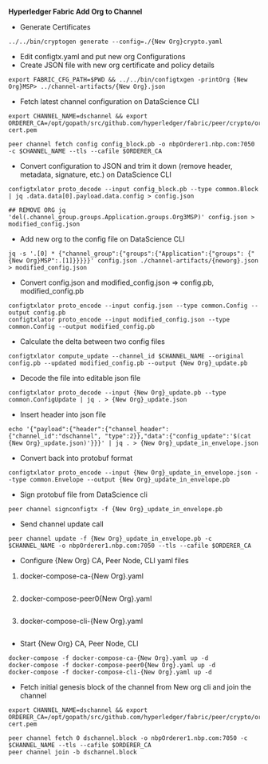**Hyperledger Fabric Add Org to Channel**

* Generate Certificates
```
../../bin/cryptogen generate --config=./{New Org}crypto.yaml
```
* Edit configtx.yaml and put new org Configurations
* Create JSON file with new org certificate and policy details
```
export FABRIC_CFG_PATH=$PWD && ../../bin/configtxgen -printOrg {New Org}MSP> ../channel-artifacts/{New Org}.json
```
* Fetch latest channel configuration on DataScience CLI
```
export CHANNEL_NAME=dschannel && export ORDERER_CA=/opt/gopath/src/github.com/hyperledger/fabric/peer/crypto/ordererOrganizations/nbp.com/orderers/nbpOrderer1.nbp.com/msp/tlscacerts/tlsca.nbp.com-cert.pem

peer channel fetch config config_block.pb -o nbpOrderer1.nbp.com:7050 -c $CHANNEL_NAME --tls --cafile $ORDERER_CA
```
* Convert configuration to JSON and trim it down (remove header, metadata, signature, etc.) on DataScience CLI
```
configtxlator proto_decode --input config_block.pb --type common.Block | jq .data.data[0].payload.data.config > config.json

## REMOVE ORG jq 'del(.channel_group.groups.Application.groups.Org3MSP)' config.json > modified_config.json
```
* Add new org to the config file on DataScience CLI
```
jq -s '.[0] * {"channel_group":{"groups":{"Application":{"groups": {"{New Org}MSP":.[1]}}}}}' config.json ./channel-artifacts/{neworg}.json > modified_config.json
```
* Convert config.json and modified_config.json => config.pb, modified_config.pb
```
configtxlator proto_encode --input config.json --type common.Config --output config.pb
configtxlator proto_encode --input modified_config.json --type common.Config --output modified_config.pb
```
* Calculate the delta between two config files
```
configtxlator compute_update --channel_id $CHANNEL_NAME --original config.pb --updated modified_config.pb --output {New Org}_update.pb
```
* Decode the file into editable json file
```
configtxlator proto_decode --input {New Org}_update.pb --type common.ConfigUpdate | jq . > {New Org}_update.json
```
* Insert header into json file
```
echo '{"payload":{"header":{"channel_header":{"channel_id":"dschannel", "type":2}},"data":{"config_update":'$(cat {New Org}_update.json)'}}}' | jq . > {New Org}_update_in_envelope.json
```
* Convert back into protobuf format
```
configtxlator proto_encode --input {New Org}_update_in_envelope.json --type common.Envelope --output {New Org}_update_in_envelope.pb
```
* Sign protobuf file from DataScience cli
```
peer channel signconfigtx -f {New Org}_update_in_envelope.pb
```
* Send channel update call
```
peer channel update -f {New Org}_update_in_envelope.pb -c $CHANNEL_NAME -o nbpOrderer1.nbp.com:7050 --tls --cafile $ORDERER_CA
```
* Configure {New Org} CA, Peer Node, CLI yaml files
1.  docker-compose-ca-{New Org}.yaml
```

```
2.  docker-compose-peer0{New Org}.yaml
```

```
3.  docker-compose-cli-{New Org}.yaml
```

```
* Start {New Org} CA, Peer Node, CLI
```
docker-compose -f docker-compose-ca-{New Org}.yaml up -d
docker-compose -f docker-compose-peer0{New Org}.yaml up -d
docker-compose -f docker-compose-cli-{New Org}.yaml up -d
```
* Fetch initial genesis block of the channel from New org cli and join the channel
```
export CHANNEL_NAME=dschannel && export ORDERER_CA=/opt/gopath/src/github.com/hyperledger/fabric/peer/crypto/ordererOrganizations/nbp.com/orderers/nbpOrderer1.nbp.com/msp/tlscacerts/tlsca.nbp.com-cert.pem

peer channel fetch 0 dschannel.block -o nbpOrderer1.nbp.com:7050 -c $CHANNEL_NAME --tls --cafile $ORDERER_CA
peer channel join -b dschannel.block
```
